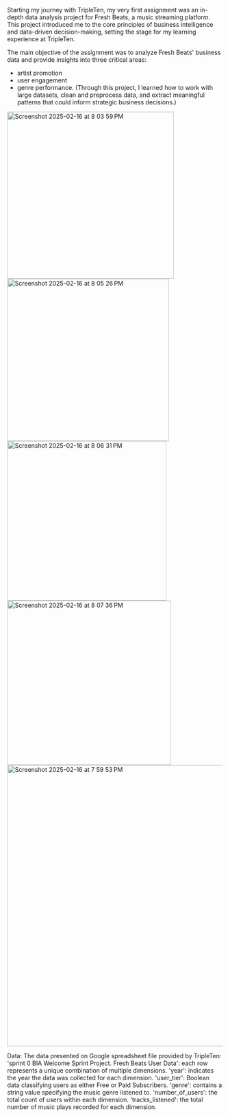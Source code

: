 Starting my journey with TripleTen, my very first assignment was an in-depth data analysis project for Fresh Beats, a music streaming platform. This project introduced me to the core principles of business intelligence and data-driven decision-making, setting the stage for my learning experience at TripleTen.

The main objective of the assignment was to analyze Fresh Beats' business data and provide insights into three critical areas: 
- artist promotion
- user engagement
- genre performance.
(Through this project, I learned how to work with large datasets, clean and preprocess data, and extract meaningful patterns that could inform strategic business decisions.)
<img width="389" alt="Screenshot 2025-02-16 at 8 03 59 PM" src="https://github.com/user-attachments/assets/db72d2e2-8056-4486-94f2-34aff17a3668" />
<img width="378" alt="Screenshot 2025-02-16 at 8 05 26 PM" src="https://github.com/user-attachments/assets/0dec57a8-20dd-4380-8ed6-e2d2941070fa" />
<img width="372" alt="Screenshot 2025-02-16 at 8 06 31 PM" src="https://github.com/user-attachments/assets/8e1585d4-61a1-4223-b5de-f360f908c926" />
<img width="383" alt="Screenshot 2025-02-16 at 8 07 36 PM" src="https://github.com/user-attachments/assets/2c19f059-0d2e-4738-979f-497aa28c3786" />

<img width="655" alt="Screenshot 2025-02-16 at 7 59 53 PM" src="https://github.com/user-attachments/assets/2cebbdee-e0ad-4ead-b2a8-8fa7a00300e9" />


Data:
The data presented on Google spreadsheet file provided by TripleTen:
'sprint 0 BIA Welcome Sprint Project. Fresh Beats User Data': each row represents a unique combination of multiple dimensions.
'year': indicates the year the data was collected for each dimension.
'user_tier': Boolean data classifying users as either Free or Paid Subscribers.
'genre': contains a string value specifying the music genre listened to.
'number_of_users': the total count of users within each dimension.
'tracks_listened': the total number of music plays recorded for each dimension.



